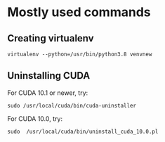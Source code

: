 # Mostly used commands

## Creating virtualenv
```
virtualenv --python=/usr/bin/python3.8 venvnew
```

## Uninstalling CUDA


For CUDA 10.1 or newer, try:
```
sudo /usr/local/cuda/bin/cuda-uninstaller
```

For CUDA 10.0, try:
```
sudo  /usr/local/cuda/bin/uninstall_cuda_10.0.pl
```


